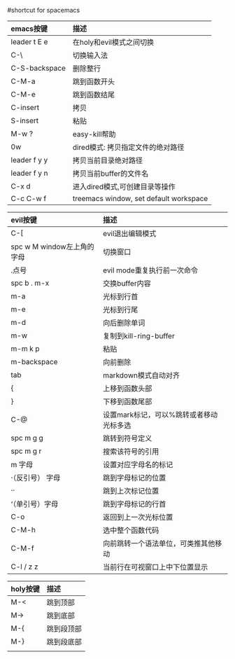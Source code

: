 #shortcut for spacemacs

| emacs按键     | 描述                              |
|:--------------|:----------------------------------|
| leader t E e  | 在holy和evil模式之间切换          |
| C-\           | 切换输入法                        |
| C-S-backspace | 删除整行                          |
| C-M-a         | 跳到函数开头                      |
| C-M-e         | 跳到函数结尾                      |
| C-insert      | 拷贝                              |
| S-insert      | 粘贴                              |
| M-w ?         | easy-kill帮助                     |
| 0w            | dired模式: 拷贝指定文件的绝对路径 |
| leader f y y  | 拷贝当前目录绝对路径              |
| leader f y n  | 拷贝当前buffer的文件名            |
| C-x d              |进入dired模式,可创建目录等操作                           |
| C-c C-w f     | treemacs window, set default workspace |

| evil按键                   | 描述                                    |
|:---------------------------|:----------------------------------------|
| C-[                        | evil退出编辑模式                        |
| spc w M window左上角的字母 | 切换窗口                                |
| .点号                      | evil mode重复执行前一次命令             |
| spc b . m-x                | 交换buffer内容                          |
| m-a                        | 光标到行首                              |
| m-e                        | 光标到行尾                              |
| m-d                        | 向后删除单词                            |
| m-w                        | 复制到kill-ring-buffer                  |
| m-m k p                    | 粘贴                                    |
| m-backspace                | 向前删除                                |
| tab                        | markdown模式自动对齐                    |
| {                          | 上移到函数头部                          |
| }                          | 下移到函数尾部                          |
| C-@                        | 设置mark标记，可以%跳转或者移动光标多选 |
| spc m g g                  | 跳转到符号定义                          |
| spc m g r                  | 搜索该符号的引用                        |
| m 字母                     | 设置对应字母名的标记                    |
| ·（反引号） 字母           | 跳到字母标记的位置                      |
| ··                         | 跳到上次标记位置                        |
| ‘（单引号）字母           | 跳到字母标记的行首                      |
| C-o                        | 返回到上一次光标位置                    |
| C-M-h                      | 选中整个函数代码                        |
| C-M-f                      | 向前跳转一个语法单位，可类推其他移动    |
| C-l / z z                  | 当前行在可视窗口上中下位置显示          |

| holy按键      | 描述       |
|:--------------|:-----------|
| M-<           | 跳到顶部   |
| M->           | 跳到底部   |
| M-{           | 跳到段顶部 |
| M-}           | 跳到段底部 |
|               |       |
